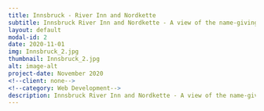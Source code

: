 ```yaml
---
title: Innsbruck - River Inn and Nordkette
subtitle: Innsbruck River Inn and Nordkette - A view of the name-giving river "Inn".
layout: default
modal-id: 2
date: 2020-11-01
img: Innsbruck_2.jpg
thumbnail: Innsbruck_2.jpg
alt: image-alt
project-date: November 2020
<!--client: none-->
<!--category: Web Development-->
description: Innsbruck River Inn and Nordkette - A view of the name-giving river "Inn" taken from the Innpromenade. In the background, the Nordkette. 
---
```

